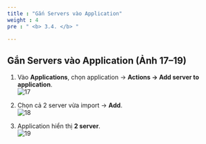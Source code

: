 ```yaml
---
title : "Gắn Servers vào Application"
weight : 4
pre : " <b> 3.4. </b> "

---
```


## Gắn Servers vào Application (Ảnh 17–19)

1) Vào **Applications**, chọn application → **Actions → Add server to application**.  
![17](/images/erp/17.png)

2) Chọn cả 2 server vừa import → **Add**.  
![18](/images/erp/18.png)

3) Application hiển thị **2 server**.  
![19](/images/erp/19.png)

